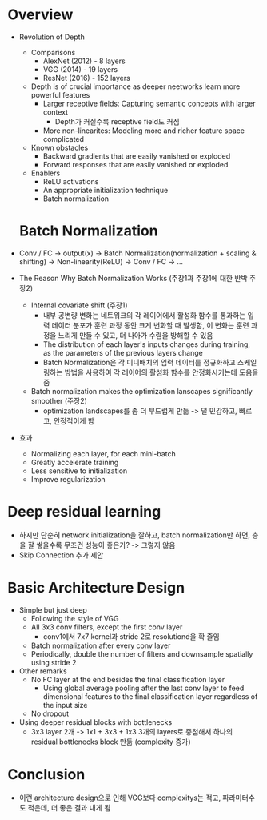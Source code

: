 # Overview
- Revolution of Depth
  - Comparisons
    - AlexNet (2012) - 8 layers
    - VGG (2014) - 19 layers
    - ResNet (2016) - 152 layers
  - Depth is of crucial importance as deeper neetworks learn more powerful features
    - Larger receptive fields: Capturing semantic concepts with larger context
      - Depth가 커질수록 receptive field도 커짐
    - More non-linearites: Modeling more and richer feature space complicated
  - Known obstacles
    - Backward gradients that are easily vanished or exploded
    - Forward responses that are easily vanished or exploded
  - Enablers
    - ReLU activations
    - An appropriate initialization technique
    - Batch normalization
   
  # Batch Normalization
- Conv / FC -> output(x) -> Batch Normalization(normalization + scaling & shifting) -> Non-linearity(ReLU) -> Conv / FC -> ...
- The Reason Why Batch Normalization Works (주장1과 주장1에 대한 반박 주장2)
  - Internal covariate shift (주장1)
    -  내부 공변량 변화는 네트워크의 각 레이어에서 활성화 함수를 통과하는 입력 데이터 분포가 훈련 과정 동안 크게 변화할 때 발생함, 이 변화는 훈련 과정을 느리게 만들 수 있고, 더 나아가 수렴을 방해할 수 있음
    -  The distribution of each layer's inputs changes during training, as the parameters of the previous layers change
    -  Batch Normalization은 각 미니배치의 입력 데이터를 정규화하고 스케일링하는 방법을 사용하여 각 레이어의 활성화 함수를 안정화시키는데 도움을 줌
  - Batch normalization makes the optimization lanscapes significantly smoother (주장2)
    - optimization landscapes를 좀 더 부드럽게 만듦 -> 덜 민감하고, 빠르고, 안정적이게 함
- 효과
  - Normalizing each layer, for each mini-batch
  - Greatly accelerate training
  - Less sensitive to initialization
  - Improve regularization
 
# Deep residual learning
- 하지만 단순히 network initialization을 잘하고, batch normalization만 하면, 층을 잘 쌓을수록 무조건 성능이 좋은가? -> 그렇지 않음
- Skip Connection 추가 제안

# Basic Architecture Design
- Simple but just deep
  - Following the style of VGG
  - All 3x3 conv filters, except the first conv layer
    - conv1에서 7x7 kernel과 stride 2로 resolutiond을 확 줄임
  - Batch normalization after every conv layer
  - Periodically, double the number of filters and downsample spatially using stride 2
- Other remarks
  - No FC layer at the end besides the final classification layer
    - Using global average pooling after the last conv layer to feed dimensional features to the final classification layer regardless of the input size
  - No dropout
- Using deeper residual blocks with bottlenecks
  - 3x3 layer 2개 -> 1x1 + 3x3 + 1x3 3개의 layers로 중첨해서 하나의 residual bottlenecks block 만듦 (complexity 증가)

# Conclusion
- 이런 architecture design으로 인해 VGG보다 complexitys는 적고, 파라미터수도 적은데, 더 좋은 결과 내게 됨





